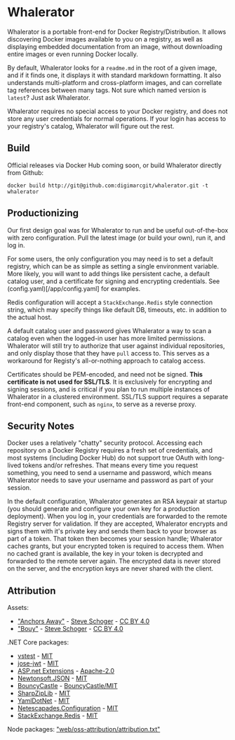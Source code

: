 # Whalerator

Whalerator is a portable front-end for Docker Registry/Distribution. It allows discovering Docker images available to you on a registry, as well as displaying embedded documentation from an image, without downloading entire images or even running Docker locally.

By default, Whalerator looks for a `readme.md` in the root of a given image, and if it finds one, it displays it with standard markdown formatting. It also understands multi-platform and cross-platform images, and can correllate tag references between many tags. Not sure which named version is `latest`? Just ask Whalerator.

Whalerator requires no special access to your Docker registry, and does not store any user credentials for normal operations. If your login has access to your registry's catalog, Whalerator will figure out the rest.

## Build

Official releases via Docker Hub coming soon, or build Whalerator directly from Github:

```
docker build http://git@github.com:digimarcgit/whalerator.git -t whalerator
```

## Productionizing

Our first design goal was for Whalerator to run and be useful out-of-the-box with zero configuration. Pull the latest image (or build your own), run it, and log in. 

For some users, the only configuration you may need is to set a default registry, which can be as simple as setting a single environment variable. More likely, you will want to add things like persistent cache, a default catalog user, and a certificate for signing and encrypting credentials. See (config.yaml)[/app/config.yaml] for examples.

Redis configuration will accept a `StackExchange.Redis` style connection string, which may specify things like default DB, timeouts, etc. in addition to the actual host.

A default catalog user and password gives Whalerator a way to scan a catalog even when the logged-in user has more limited permissions. Whalerator will still try to authorize that user against individual repositories, and only display those that they have `pull` access to. This serves as a workaround for Registy's all-or-nothing approach to catalog access.

Certificates should be PEM-encoded, and need not be signed. **This certificate is not used for SSL/TLS**. It is exclusively for encrypting and signing sessions, and is critical if you plan to run multiple instances of Whalerator in a clustered environment. SSL/TLS support requires a separate front-end component, such as `nginx`, to serve as a reverse proxy.

## Security Notes

Docker uses a relatively "chatty" security protocol. Accessing each repository on a Docker Registry requires a fresh set of credentials, and most systems (including Docker Hub) do not support true OAuth with long-lived tokens and/or refreshes. That means every time you request something, you need to send a username and password, which means Whalerator needs to save your username and password as part of your session.

In the default configuration, Whalerator generates an RSA keypair at startup (you should generate and configure your own key for a production deployment). When you log in, your credentials are forwarded to the remote Registry server for validation. If they are accepted, Whalerator encrypts and signs them with it's private key and sends them back to your browser as part of a token. That token then becomes your session handle; Whalerator caches grants, but your encrypted token is required to access them. When no cached grant is available, the key in your token is decrypted and forwarded to the remote server again. The encrypted data is never stored on the server, and the encryption keys are never shared with the client.

## Attribution

Assets:

- ["Anchors Away"](https://www.heropatterns.com/) - [Steve Schoger](https://dribbble.com/steveschoger) - [CC BY 4.0](https://creativecommons.org/licenses/by/4.0/)
- ["Bouy"](https://www.zondicons.com/) - [Steve Schoger](https://dribbble.com/steveschoger) - [CC BY 4.0](https://creativecommons.org/licenses/by/4.0/)

.NET Core packages:
- [vstest](https://github.com/microsoft/vstest/) - [MIT](https://opensource.org/licenses/MIT)
- [jose-jwt](https://github.com/dvsekhvalnov/jose-jwt) - [MIT](https://opensource.org/licenses/MIT)
- [ASP.net Extensions](https://github.com/aspnet/Extensions) - [Apache-2.0](http://www.apache.org/licenses/LICENSE-2.0.html)
- [Newtonsoft.JSON](https://github.com/JamesNK/Newtonsoft.Json) - [MIT](https://opensource.org/licenses/MIT)
- [BouncyCastle](https://github.com/onovotny/bc-csharp) - [BouncyCastle/MIT](https://www.bouncycastle.org/license.html)
- [SharpZipLib](https://github.com/PingmanTools/SharpZipLib) - [MIT](https://opensource.org/licenses/MIT)
- [YamlDotNet](https://github.com/aaubry/YamlDotNet) - [MIT](https://opensource.org/licenses/MIT)
- [Netescapades.Configuration](https://github.com/andrewlock/NetEscapades.Configuration) - [MIT](https://opensource.org/licenses/MIT)
- [StackExchange.Redis](https://github.com/StackExchange/StackExchange.Redis/) - [MIT](https://opensource.org/licenses/MIT)


Node packages: ["web/oss-attribution/attribution.txt"](web/oss-attribution/attribution.txt)
